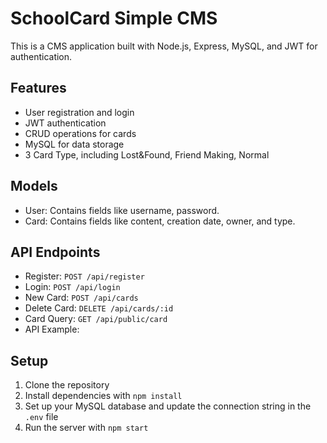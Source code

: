 # SchoolCard Simple CMS

This is a CMS application built with Node.js, Express, MySQL, and JWT for authentication. 

## Features

- User registration and login
- JWT authentication
- CRUD operations for cards
- MySQL for data storage
- 3 Card Type, including Lost&Found, Friend Making, Normal

## Models

- User: Contains fields like username, password.
- Card: Contains fields like content, creation date, owner, and type.

## API Endpoints

- Register: `POST /api/register`
- Login: `POST /api/login`
- New Card: `POST /api/cards`
- Delete Card: `DELETE /api/cards/:id`
- Card Query: `GET /api/public/card`
- API Example: 

## Setup

1. Clone the repository
2. Install dependencies with `npm install`
3. Set up your MySQL database and update the connection string in the `.env` file
4. Run the server with `npm start`

